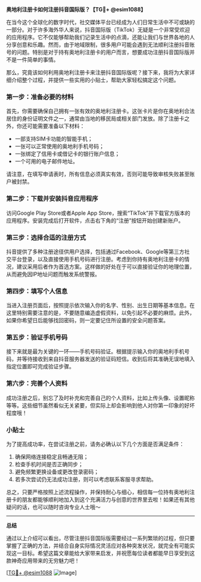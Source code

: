 **奥地利注册卡如何注册抖音国际版？【TG💪+ @esim1088】**

在当今这个全球化的数字时代，社交媒体平台已经成为人们日常生活中不可或缺的一部分。对于许多海外华人来说，抖音国际版（TikTok）无疑是一个非常受欢迎的应用程序。它不仅能够帮助我们记录生活中的点滴，还能让我们与世界各地的人分享创意和乐趣。然而，由于地域限制，很多用户可能会遇到无法顺利注册抖音账号的问题。特别是对于持有奥地利注册卡的用户而言，想要成功注册抖音国际版并不是一件简单的事情。

那么，究竟该如何利用奥地利注册卡来注册抖音国际版呢？接下来，我将为大家详细介绍整个过程，并提供一些实用的小贴士，帮助大家轻松搞定这个问题。

### 第一步：准备必要的材料

首先，你需要确保自己拥有一张有效的奥地利注册卡。这张卡片是你在奥地利合法居住的身份证明文件之一，通常由当地的移民局或相关部门发放。除了注册卡之外，你还可能需要准备以下材料：

- 一部支持SIM卡功能的智能手机；
- 一张可以正常使用的奥地利手机号码；
- 一张绑定了信用卡或借记卡的银行账户信息；
- 一个可用的电子邮件地址。

请注意，在填写申请表时，所有信息必须真实有效，否则可能导致审核失败甚至账户被封禁。

### 第二步：下载并安装抖音应用程序

访问Google Play Store或者Apple App Store，搜索“TikTok”并下载官方版本的应用程序。安装完成后打开软件，点击右下角的“注册”按钮开始创建新账户。

### 第三步：选择合适的注册方式

抖音提供了多种注册途径供用户选择，包括通过Facebook、Google等第三方社交平台登录，以及直接使用手机号码进行注册。考虑到你持有奥地利注册卡的情况，建议采用后者作为首选方案。这样做的好处在于可以直接验证你的地理位置，从而避免因IP地址问题而触发系统警报。

### 第四步：填写个人信息

当进入注册页面后，按照提示依次输入你的名字、性别、出生日期等基本信息。在这里特别需要注意的是，不要随意编造虚假资料，以免引起不必要的麻烦。此外，如果你希望日后能够找回密码，则一定要记住所设置的安全问题答案。

### 第五步：验证手机号码

接下来就是最为关键的一环——手机号码验证。根据提示输入你的奥地利手机号码，并等待接收到来自抖音服务器发送的验证码短信。收到后将其准确无误地填入指定位置即可完成验证步骤。

### 第六步：完善个人资料

成功注册之后，别忘了及时补充和完善自己的个人资料，比如上传头像、设置昵称等等。这些细节虽然看似无关紧要，但实际上却会影响到他人对你第一印象的好坏程度哦！

### 小贴士

为了提高成功率，在尝试注册之前，请务必确认以下几个方面是否满足条件：
1. 确保网络连接稳定且畅通无阻；
2. 检查手机时间是否正确同步；
3. 避免频繁更换设备或更改登录密码；
4. 若多次尝试仍无法成功注册，则可以考虑联系客服寻求帮助。

总之，只要严格按照上述流程操作，并保持耐心与细心，相信每一位持有奥地利注册卡的朋友都能够顺利地加入到这个充满活力与创意的世界里去啦！如果还有其他疑问的话，也可以随时咨询专业人士哦～

---

**总结**

通过以上介绍可以看出，尽管注册抖音国际版需要经过一系列繁琐的过程，但只要掌握了正确的方法，并结合自身实际情况灵活应对各种突发状况，就完全有可能实现这一目标。希望这篇文章能给大家带来启发，并祝愿每位读者都能早日享受到这款神奇应用带来的无穷魅力吧！

[[TG💪+ @esim1088](https://t.me/s/esim1088) ![Image](https://i.postimg.cc/4NQfJmqS/Snipaste-2025-05-13-00-14-12.png)]
